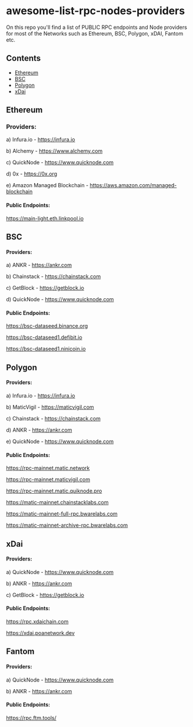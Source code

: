 # awesome-list-rpc-nodes-providers

On this repo you'll find a list of PUBLIC RPC endpoints and Node providers for most of the Networks such as Ethereum, BSC, Polygon, xDAI, Fantom etc.

## Contents

- [Ethereum](#ethereum)
- [BSC](#bsc)
- [Polygon](#polygon)
- [xDai](#xdai)

## Ethereum

### Providers:

a) Infura.io - https://infura.io

b) Alchemy - https://www.alchemy.com

c) QuickNode - https://www.quicknode.com

d) 0x - https://0x.org

e) Amazon Managed Blockchain - https://aws.amazon.com/managed-blockchain


#### Public Endpoints:

https://main-light.eth.linkpool.io

## BSC

#### Providers:

a) ANKR - https://ankr.com

b) Chainstack - https://chainstack.com

c) GetBlock - https://getblock.io

d) QuickNode - https://www.quicknode.com

#### Public Endpoints:

https://bsc-dataseed.binance.org

https://bsc-dataseed1.defibit.io

https://bsc-dataseed1.ninicoin.io

## Polygon

#### Providers:

a) Infura.io - https://infura.io

b) MaticVigil - https://maticvigil.com

c) Chainstack - https://chainstack.com

d) ANKR - https://ankr.com

e) QuickNode - https://www.quicknode.com

#### Public Endpoints:
https://rpc-mainnet.matic.network

https://rpc-mainnet.maticvigil.com

https://rpc-mainnet.matic.quiknode.pro

https://matic-mainnet.chainstacklabs.com 

https://matic-mainnet-full-rpc.bwarelabs.com

https://matic-mainnet-archive-rpc.bwarelabs.com

## xDai

#### Providers:

a) QuickNode - https://www.quicknode.com

b) ANKR - https://ankr.com

c) GetBlock - https://getblock.io


#### Public Endpoints:

https://rpc.xdaichain.com

https://xdai.poanetwork.dev


## Fantom

#### Providers:

a) QuickNode - https://www.quicknode.com

b) ANKR - https://ankr.com


#### Public Endpoints:

https://rpc.ftm.tools/
